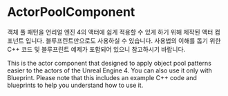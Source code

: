 # ActorPoolComponent

객체 풀 패턴을 언리얼 엔진 4의 액터에 쉽게 적용할 수 있게 하기 위해 제작된 액터 컴포넌트 입니다. 블루프린트만으로도 사용하실 수 있습니다. 사용법의 이해를 돕기 위한 C++ 코드 및 블루프린트 예제가 포함되어 있으니 참고하시기 바랍니다.

This is the actor component that designed to apply object pool patterns easier to the actors of the Unreal Engine 4. You can also use it only with Blueprint. Please note that this includes an example C++ code and blueprints to help you understand how to use it.